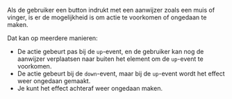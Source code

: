 <!-- @license CC0-1.0 -->

Als de gebruiker een button indrukt met een aanwijzer zoals een muis of vinger, is er de mogelijkheid is om actie te voorkomen of ongedaan te maken.

Dat kan op meerdere manieren:

- De actie gebeurt pas bij de `up`-event, en de gebruiker kan nog de aanwijzer verplaatsen naar buiten het element om de `up`-event te voorkomen.
- De actie gebeurt bij de `down`-event, maar bij de `up`-event wordt het effect weer ongedaan gemaakt.
- Je kunt het effect achteraf weer ongedaan maken.
